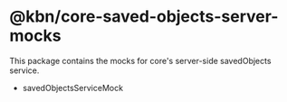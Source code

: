 # @kbn/core-saved-objects-server-mocks

This package contains the mocks for core's server-side savedObjects service.
- savedObjectsServiceMock

